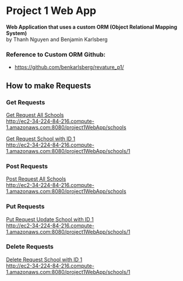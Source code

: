 # Project 1 Web App
**Web Application that uses a custom ORM (Object Relational Mapping System)**<br>
    by Thanh Nguyen and Benjamin Karlsberg<br>

### Reference to Custom ORM Github:
* https://github.com/benkarlsberg/revature_p1/

<a name="Requests"></a>
## How to make Requests

### Get Requests
[Get Request All Schools](http://ec2-34-224-84-216.compute-1.amazonaws.com:8080/project1WebApp/schools)<br>
http://ec2-34-224-84-216.compute-1.amazonaws.com:8080/project1WebApp/schools

[Get Request School with ID 1](http://ec2-34-224-84-216.compute-1.amazonaws.com:8080/project1WebApp/schools/1)<br>
http://ec2-34-224-84-216.compute-1.amazonaws.com:8080/project1WebApp/schools/1

### Post Requests
[Post Request All Schools](http://ec2-34-224-84-216.compute-1.amazonaws.com:8080/project1WebApp/schools)<br>
http://ec2-34-224-84-216.compute-1.amazonaws.com:8080/project1WebApp/schools

### Put Requests
[Put Request Update School with ID 1](http://ec2-34-224-84-216.compute-1.amazonaws.com:8080/project1WebApp/schools/1)<br>
http://ec2-34-224-84-216.compute-1.amazonaws.com:8080/project1WebApp/schools/1

### Delete Requests
[Delete Request School with ID 1](http://ec2-34-224-84-216.compute-1.amazonaws.com:8080/project1WebApp/schools/1)<br>
http://ec2-34-224-84-216.compute-1.amazonaws.com:8080/project1WebApp/schools/1
